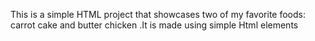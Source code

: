 This is a simple HTML project that showcases two of my favorite foods: carrot cake and butter chicken .It is made using simple Html elements
